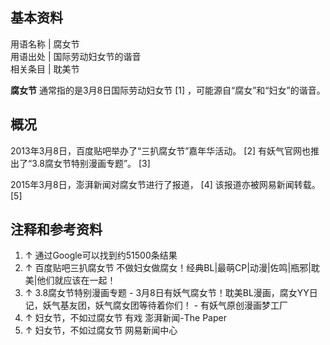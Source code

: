 **基本资料**  
---  
用语名称  |  腐女节   
用语出处  |  国际劳动妇女节的谐音   
相关条目  |  耽美节   
  
**腐女节** 通常指的是3月8日国际劳动妇女节  [1]  ，可能源自“腐女”和“妇女”的谐音。

##  概况

2013年3月8日，百度贴吧举办了“三扒腐女节”嘉年华活动。  [2]  有妖气官网也推出了“3.8腐女节特别漫画专题”。  [3]

2015年3月8日，澎湃新闻对腐女节进行了报道，  [4]  该报道亦被网易新闻转载。  [5]

  

##  注释和参考资料

  1. ↑  通过Google可以找到约51500条结果 
  2. ↑  百度贴吧三扒腐女节 不做妇女做腐女！经典BL|最萌CP|动漫|佐鸣|瓶邪|耽美|他们就应该在一起！ 
  3. ↑  3.8腐女节特别漫画专题 - 3月8日有妖气腐女节！耽美BL漫画，腐女YY日记，妖气基友团，妖气腐女团等待着你们！ - 有妖气原创漫画梦工厂 
  4. ↑  妇女节，不如过腐女节 有戏 澎湃新闻-The Paper 
  5. ↑  妇女节，不如过腐女节 网易新闻中心 

